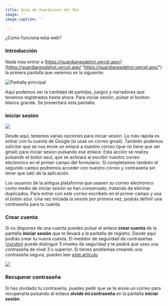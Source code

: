 ```yaml
---
title: Guía de Guardianes del Rol
image: ''
image_caption: ''

---
```

¿Como funciona esta web?

### Introducción

Nada más entrar a [https://guardianesdelrol.vercel.app/](https://guardianesdelrol.vercel.app/ "https://guardianesdelrol.vercel.app/") la primera pantalla que veremos es la siguiente:

![](/images/upload/screenshot_2021-05-22-guardianes-del-rol.png "Pantalla principal")

Aquí podemos ver la cantidad de partidas, juegos y narradores que tenemos registrados hasta ahora. Para iniciar sesión, pulsar el boóton blanco grande. Se presentará esta pantalla:

### Iniciar sesión

![](/images/upload/screenshot_2021-05-22-guardianes-del-rol-1.png)

Desde aquí, tenemos varias opciones para iniciar sesión. La más rápida es entrar con tu cuenta de Google (si usas un correo gmail). También podemos solicitar que se nos envie un enlace a nuestro correo (que no tiene que ser gmail) para iniciar sesion pulsando ese enlace. Esta acción se realiza pulsando el botón azul, que se activará al escribir nuestro correo electroníco en el primer campo del formulario. Si completamos también el segundo campo podremos acceder con nuestro correo y contraseña sin tener que salir de la aplicación.

Los usuarios de la antigua plataforma que usasen su correo electronico como medio de iniciar sesión se han conservado, tratando de eliminar duplicados. Para entrar con este correo escribelo en el primer campo y usa el botón azul. Una vez iniciada la sesión por primera vez, podrás definir una contraseña para tu cuenta.

### Crear cuenta

Si no dispones de una cuenta puedes pulsar el enlace **crear cuenta** de la pantalla **iniciar sesión** que te llevará a la pantalla de registro. Desde aquí podrás crear tu nueva cuenta. El medidor de seguridad de contraseñas ([zxcvbn](https://github.com/dropbox/zxcvbn "zxcvbn")) puede distinguir 5 niveles de seguridad y te pedirá que uses una contraseña de nivel 3 o superior. Si tienes problemas creando una contraseña segura, puedes leer [este artículo](https://www.xataka.com/basics/como-crear-contrasena-segura-como-gestionar-despues-para-proteger-tus-cuentas)

![](/images/upload/screenshot_2021-05-22-guardianes-del-rol-2.png)

### Recuperar contraseña

Si has olvidado tu contraseña, puedes pedir que se te envie un correo para recuperarla pulsando el enlace **olvidé mi contraseña** en la pantalla **iniciar sesión** 